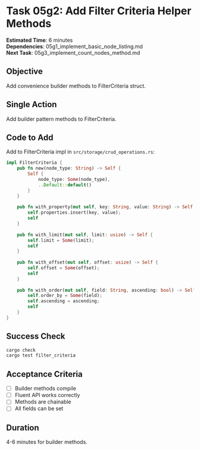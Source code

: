 # Task 05g2: Add Filter Criteria Helper Methods

**Estimated Time**: 6 minutes  
**Dependencies**: 05g1_implement_basic_node_listing.md  
**Next Task**: 05g3_implement_count_nodes_method.md  

## Objective
Add convenience builder methods to FilterCriteria struct.

## Single Action
Add builder pattern methods to FilterCriteria.

## Code to Add
Add to FilterCriteria impl in `src/storage/crud_operations.rs`:
```rust
impl FilterCriteria {
    pub fn new(node_type: String) -> Self {
        Self {
            node_type: Some(node_type),
            ..Default::default()
        }
    }
    
    pub fn with_property(mut self, key: String, value: String) -> Self {
        self.properties.insert(key, value);
        self
    }
    
    pub fn with_limit(mut self, limit: usize) -> Self {
        self.limit = Some(limit);
        self
    }
    
    pub fn with_offset(mut self, offset: usize) -> Self {
        self.offset = Some(offset);
        self
    }
    
    pub fn with_order(mut self, field: String, ascending: bool) -> Self {
        self.order_by = Some(field);
        self.ascending = ascending;
        self
    }
}
```

## Success Check
```bash
cargo check
cargo test filter_criteria
```

## Acceptance Criteria
- [ ] Builder methods compile
- [ ] Fluent API works correctly
- [ ] Methods are chainable
- [ ] All fields can be set

## Duration
4-6 minutes for builder methods.